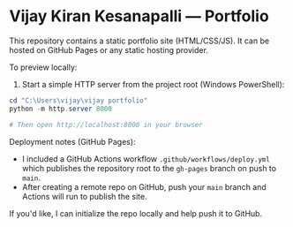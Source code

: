 # Vijay Kiran Kesanapalli — Portfolio

This repository contains a static portfolio site (HTML/CSS/JS). It can be hosted on GitHub Pages or any static hosting provider.

To preview locally:

1. Start a simple HTTP server from the project root (Windows PowerShell):

```powershell
cd "C:\Users\vijay\vijay portfolio"
python -m http.server 8000

# Then open http://localhost:8000 in your browser
```

Deployment notes (GitHub Pages):

- I included a GitHub Actions workflow `.github/workflows/deploy.yml` which publishes the repository root to the `gh-pages` branch on push to `main`.
- After creating a remote repo on GitHub, push your `main` branch and Actions will run to publish the site.

If you'd like, I can initialize the repo locally and help push it to GitHub.
